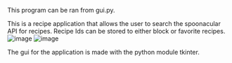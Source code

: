 This program can be ran from gui.py. 

This is a recipe application that allows the user to search the spoonacular API for recipes. Recipe Ids can be stored to either block or favorite recipes. 
![image](https://user-images.githubusercontent.com/77479441/137244805-29147235-7235-4110-b8f8-df35b975cf43.png)
![image](https://user-images.githubusercontent.com/77479441/137381807-44a21fcb-6649-484e-aca1-3aa2f0a22a03.png)

The gui for the application is made with the python module tkinter.
